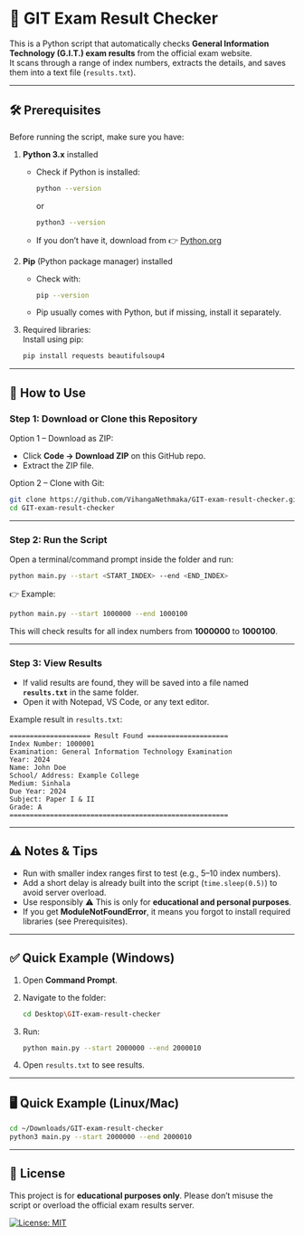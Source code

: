 
# 📘 GIT Exam Result Checker

This is a Python script that automatically checks **General Information Technology (G.I.T.) exam results** from the official exam website.  
It scans through a range of index numbers, extracts the details, and saves them into a text file (`results.txt`).

---

## 🛠️ Prerequisites

Before running the script, make sure you have:

1. **Python 3.x** installed  
   - Check if Python is installed:
     ```bash
     python --version
     ```
     or
     ```bash
     python3 --version
     ```
   - If you don’t have it, download from 👉 [Python.org](https://www.python.org/downloads/)

2. **Pip** (Python package manager) installed  
   - Check with:
     ```bash
     pip --version
     ```
   - Pip usually comes with Python, but if missing, install it separately.

3. Required libraries:  
   Install using pip:
   ```bash
   pip install requests beautifulsoup4

---

## 🚀 How to Use

### Step 1: Download or Clone this Repository

Option 1 – Download as ZIP:

* Click **Code → Download ZIP** on this GitHub repo.
* Extract the ZIP file.

Option 2 – Clone with Git:

```bash
git clone https://github.com/VihangaNethmaka/GIT-exam-result-checker.git
cd GIT-exam-result-checker
```

---

### Step 2: Run the Script

Open a terminal/command prompt inside the folder and run:

```bash
python main.py --start <START_INDEX> --end <END_INDEX>
```

👉 Example:

```bash
python main.py --start 1000000 --end 1000100
```

This will check results for all index numbers from **1000000** to **1000100**.

---

### Step 3: View Results

* If valid results are found, they will be saved into a file named **`results.txt`** in the same folder.
* Open it with Notepad, VS Code, or any text editor.

Example result in `results.txt`:

```
==================== Result Found ====================
Index Number: 1000001
Examination: General Information Technology Examination
Year: 2024
Name: John Doe
School/ Address: Example College
Medium: Sinhala
Due Year: 2024
Subject: Paper I & II
Grade: A
======================================================
```

---

## ⚠️ Notes & Tips

* Run with smaller index ranges first to test (e.g., 5–10 index numbers).
* Add a short delay is already built into the script (`time.sleep(0.5)`) to avoid server overload.
* Use responsibly ⚠️ This is only for **educational and personal purposes**.
* If you get **ModuleNotFoundError**, it means you forgot to install required libraries (see Prerequisites).

---

## ✅ Quick Example (Windows)

1. Open **Command Prompt**.
2. Navigate to the folder:

   ```bash
   cd Desktop\GIT-exam-result-checker
   ```
3. Run:

   ```bash
   python main.py --start 2000000 --end 2000010
   ```
4. Open `results.txt` to see results.

---

## 🖥️ Quick Example (Linux/Mac)

```bash
cd ~/Downloads/GIT-exam-result-checker
python3 main.py --start 2000000 --end 2000010
```

---

## 📜 License

This project is for **educational purposes only**. Please don’t misuse the script or overload the official exam results server.

[![License: MIT](https://img.shields.io/badge/License-MIT-yellow.svg)](LICENSE)


